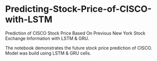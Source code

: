 # Predicting-Stock-Price-of-CISCO-with-LSTM
Prediction of CISCO Stock Price Based On Previous New York Stock Exchange Information with LSTM & GRU.

The notebook demonstrates the future stock price prediction of CISCO. 
Model was build using LSTM & GRU cells.

